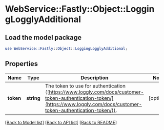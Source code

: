 # WebService::Fastly::Object::LoggingLogglyAdditional

## Load the model package
```perl
use WebService::Fastly::Object::LoggingLogglyAdditional;
```

## Properties
Name | Type | Description | Notes
------------ | ------------- | ------------- | -------------
**token** | **string** | The token to use for authentication ([https://www.loggly.com/docs/customer-token-authentication-token/](https://www.loggly.com/docs/customer-token-authentication-token/)). | [optional] 

[[Back to Model list]](../README.md#documentation-for-models) [[Back to API list]](../README.md#documentation-for-api-endpoints) [[Back to README]](../README.md)


